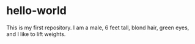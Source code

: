 # hello-world
This is my first repository.
I am a male, 6 feet tall, blond hair, green eyes, and I like to lift weights.
